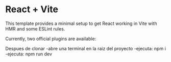 # React + Vite

This template provides a minimal setup to get React working in Vite with HMR and some ESLint rules.

Currently, two official plugins are available:

Despues de clonar
-abre una terminal en la raiz del proyecto
-ejecuta: npm i
-ejecuta: npm run dev

